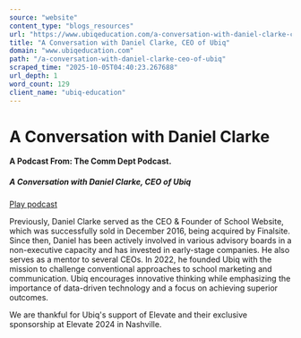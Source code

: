```yaml
---
source: "website"
content_type: "blogs_resources"
url: "https://www.ubiqeducation.com/a-conversation-with-daniel-clarke-ceo-of-ubiq"
title: "A Conversation with Daniel Clarke, CEO of Ubiq"
domain: "www.ubiqeducation.com"
path: "/a-conversation-with-daniel-clarke-ceo-of-ubiq"
scraped_time: "2025-10-05T04:40:23.267688"
url_depth: 1
word_count: 129
client_name: "ubiq-education"
---
```


# A Conversation with Daniel Clarke

**A Podcast From: The Comm Dept Podcast.**

##### A Conversation with Daniel Clarke, CEO of Ubiq

[Play podcast](https://ubiq.static.amais.com/aconversationwithdanielclarkeceoofubiq-518.mp3?version=638616624658170000&version=638616603257800000)

Previously, Daniel Clarke served as the CEO & Founder of School Website, which was successfully sold in December 2016, being acquired by Finalsite. Since then, Daniel has been actively involved in various advisory boards in a non-executive capacity and has invested in early-stage companies. He also serves as a mentor to several CEOs. In 2022, he founded Ubiq with the mission to challenge conventional approaches to school marketing and communication. Ubiq encourages innovative thinking while emphasizing the importance of data-driven technology and a focus on achieving superior outcomes.

We are thankful for Ubiq's support of Elevate and their exclusive sponsorship at Elevate 2024 in Nashville.